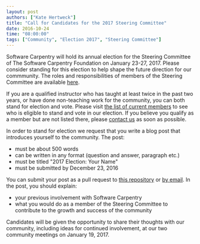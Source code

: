 ```yaml
---
layout: post
authors: ["Kate Hertweck"]
title: "Call for Candidates for the 2017 Steering Committee"
date: 2016-10-24
time: "08:00:00"
tags: ["Community", "Election 2017", "Steering Committee"]
---
```


Software Carpentry will hold its annual election for the
Steering Committee of The Software Carpentry Foundation on January 23-27, 2017. 
Please consider standing for this election to help shape the future direction 
for our commmunity. The roles and responsibilities of members of the Steering Committee 
are available [here](https://github.com/swcarpentry/board/blob/master/committee-roles.md).

If you are a qualified instructor who has taught at least twice in the past
two years, or have done non-teaching work for the community, you can both stand
for election and vote. Please visit [the list of current
members](http://software-carpentry.org/scf/members.html) 
to see who is eligible to stand and vote in our election. If you
believe you qualify as a member but are not listed there, please 
[contact us](mailto:admin@software-carpentry.org) as soon as
possible.

In order to stand for election we request that
you write a blog post that introduces yourself to the community. The post:

* must be about 500 words
* can be written in any format (question and answer, paragraph etc.)
* must be titled "2017 Election: Your Name"
* must be submitted by December 23, 2016

You can submit your post as a pull request to 
[this repository](https://github.com/swcarpentry/website) or 
[by email](mailto:admin@software-carpentry.org). In
the post, you should explain:

* your previous involvement with Software Carpentry
* what you would do as a member of the Steering Committee to contribute to
     the growth and success of the community

Candidates will be given the opportunity to share their thoughts with our community, 
including ideas for continued involvement, at our two community meetings on January 19, 2017.
